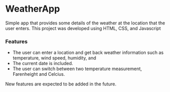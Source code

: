 # WeatherApp
Simple app that provides some details of the weather at the location that the user enters. 
This project was developed using HTML, CSS, and Javascript 

### Features

*   The user can enter a location and get back weather information such as temperature, wind speed, humidity, and 
*   The current date is included. 
*   The user can switch between two temperature measurement, Farenheight and Celcius.

New features are expected to be added in the future. 

